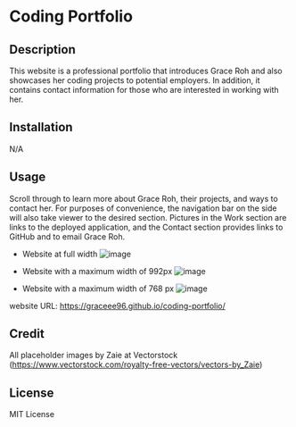 # Coding Portfolio

## Description
This website is a professional portfolio that introduces Grace Roh and also showcases her coding projects to potential employers. In addition, it contains contact information for those who are interested in working with her.

## Installation
N/A

## Usage
Scroll through to learn more about Grace Roh, their projects, and ways to contact her. For purposes of convenience, the navigation bar on the side will also take viewer to the desired section. Pictures in the Work section are links to the deployed application, and the Contact section provides links to GitHub and to email Grace Roh.

* Website at full width
![image](assets/images/fullsize.png)

* Website with a maximum width of 992px
![image](assets/images/max992.png)

* Website with a maximum width of 768 px
![image](assets/images/max768.png)


website URL: https://graceee96.github.io/coding-portfolio/

## Credit
All placeholder images by Zaie at Vectorstock (https://www.vectorstock.com/royalty-free-vectors/vectors-by_Zaie)

## License
MIT License